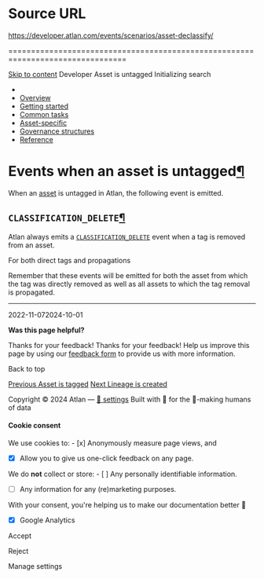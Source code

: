 # Source URL
https://developer.atlan.com/events/scenarios/asset-declassify/

================================================================================

<!--
canonical: https://developer.atlan.com/events/scenarios/asset-declassify/
meta-content-security-policy: object-src 'none'; base-uri 'self'; manifest-src 'self'; media-src 'self';
meta-description: Dear Developers
meta-generator: mkdocs-1.6.1, mkdocs-material-9.6.14
meta-og-description: Dear Developers
meta-og-image: https://developer.atlan.com/assets/images/social/events/scenarios/asset-declassify.png
meta-og-image-height: 630
meta-og-image-type: image/png
meta-og-image-width: 1200
meta-og-title: Asset is untagged - Developer
meta-og-type: website
meta-og-url: https://developer.atlan.com/events/scenarios/asset-declassify/
meta-twitter:card: summary_large_image
meta-twitter:description: Dear Developers
meta-twitter:image: https://developer.atlan.com/assets/images/social/events/scenarios/asset-declassify.png
meta-twitter:title: Asset is untagged - Developer
meta-viewport: width=device-width,initial-scale=1
title: Asset is untagged - Developer
-->

[Skip to content](#events-when-an-asset-is-untagged) Developer Asset is untagged Initializing search 

* 
* [Overview](../../..)
* [Getting started](../../../getting-started/)
* [Common tasks](../../../snippets/)
* [Asset\-specific](../../../patterns/)
* [Governance structures](../../../governance/)
* [Reference](../../../reference/)

Events when an asset is untagged[¶](#events-when-an-asset-is-untagged "Permanent link")
=======================================================================================

When an [asset](../../../getting-started/#what-is-an-asset) is untagged in Atlan, the following event is emitted.

`CLASSIFICATION_DELETE`[¶](#classification_delete "Permanent link")
-------------------------------------------------------------------

Atlan always emits a [`CLASSIFICATION_DELETE`](../../types/classification_delete/) event when a tag is removed from an asset.

For both direct tags and propagations

Remember that these events will be emitted for both the asset from which the tag was directly removed as well as all assets to which the tag removal is propagated.

---

2022\-11\-072024\-10\-01

**Was this page helpful?**

Thanks for your feedback! Thanks for your feedback! Help us improve this page by using our [feedback form](https://docs.google.com/forms/d/e/1FAIpQLScfoq7vqEn8S4QvN0ehPp0MRy6WYK5x-okJDqD69lHgoPPWtg/viewform?usp=pp_url&entry.1800719315=/events/scenarios/asset-declassify/) to provide us with more information. 

Back to top

[Previous Asset is tagged](../asset-classify/) [Next Lineage is created](../lineage-create/) 

Copyright © 2024 Atlan — [🍪 settings](#__consent) 
Built with 💙 for the 🤖\-making humans of data 

#### Cookie consent

We use cookies to: - [x] Anonymously measure page views, and
- [x] Allow you to give us one\-click feedback on any page.

 We do **not** collect or store: - [ ] Any personally identifiable information.
- [ ] Any information for any (re)marketing purposes.

 With your consent, you're helping us to make our documentation better 💙

- [x] Google Analytics

Accept

Reject

Manage settings

